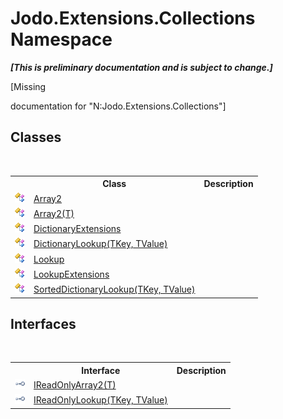 # Jodo.Extensions.Collections Namespace
 _**\[This is preliminary documentation and is subject to change.\]**_

\[Missing <summary> documentation for "N:Jodo.Extensions.Collections"\]


## Classes
&nbsp;<table><tr><th></th><th>Class</th><th>Description</th></tr><tr><td>![Public class](media/pubclass.gif "Public class")</td><td><a href="T_Jodo_Extensions_Collections_Array2">Array2</a></td><td /></tr><tr><td>![Public class](media/pubclass.gif "Public class")</td><td><a href="T_Jodo_Extensions_Collections_Array2_1">Array2(T)</a></td><td /></tr><tr><td>![Public class](media/pubclass.gif "Public class")</td><td><a href="T_Jodo_Extensions_Collections_DictionaryExtensions">DictionaryExtensions</a></td><td /></tr><tr><td>![Public class](media/pubclass.gif "Public class")</td><td><a href="T_Jodo_Extensions_Collections_DictionaryLookup_2">DictionaryLookup(TKey, TValue)</a></td><td /></tr><tr><td>![Public class](media/pubclass.gif "Public class")</td><td><a href="T_Jodo_Extensions_Collections_Lookup">Lookup</a></td><td /></tr><tr><td>![Public class](media/pubclass.gif "Public class")</td><td><a href="T_Jodo_Extensions_Collections_LookupExtensions">LookupExtensions</a></td><td /></tr><tr><td>![Public class](media/pubclass.gif "Public class")</td><td><a href="T_Jodo_Extensions_Collections_SortedDictionaryLookup_2">SortedDictionaryLookup(TKey, TValue)</a></td><td /></tr></table>

## Interfaces
&nbsp;<table><tr><th></th><th>Interface</th><th>Description</th></tr><tr><td>![Public interface](media/pubinterface.gif "Public interface")</td><td><a href="T_Jodo_Extensions_Collections_IReadOnlyArray2_1">IReadOnlyArray2(T)</a></td><td /></tr><tr><td>![Public interface](media/pubinterface.gif "Public interface")</td><td><a href="T_Jodo_Extensions_Collections_IReadOnlyLookup_2">IReadOnlyLookup(TKey, TValue)</a></td><td /></tr></table>&nbsp;
